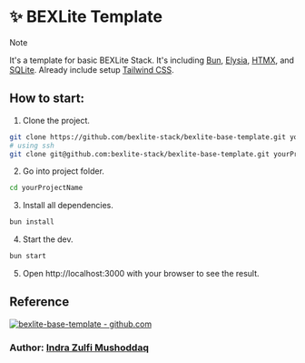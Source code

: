 # ✨ BEXLite Template

> [!NOTE]
> It's a template for basic BEXLite Stack. It's including [Bun](https://bun.sh/), [Elysia](https://elysiajs.com/), [HTMX](https://htmx.org/), and [SQLite](https://www.sqlite.org/). Already include setup [Tailwind CSS](https://tailwindcss.com/).

## How to start:

1. Clone the project.

```bash
git clone https://github.com/bexlite-stack/bexlite-base-template.git yourProjectName
# using ssh
git clone git@github.com:bexlite-stack/bexlite-base-template.git yourProjectName
```

2. Go into project folder.

```bash
cd yourProjectName
```

3. Install all dependencies.

```bash
bun install
```

4. Start the dev.

```bash
bun start
```

5. Open http://localhost:3000 with your browser to see the result.

## Reference

[![bexlite-base-template - github.com](https://github-readme-stats.vercel.app/api/pin?username=bexlite-stack&repo=bexlite-base-template&title_color=ffffff&icon_color=ffffff&text_color=ffffff&bg_color=161729)](https://github.com/bexlite-stack/bexlite-base-template)

### Author: [Indra Zulfi Mushoddaq](https://github.com/indrazm)
